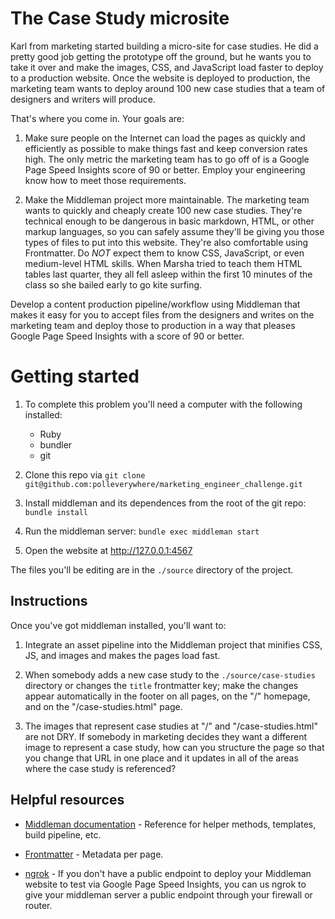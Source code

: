 # The Case Study microsite

Karl from marketing started building a micro-site for case studies. He did a pretty good job getting the prototype off the ground, but he wants you to take it over and make the images, CSS, and JavaScript load faster to deploy to a production website. Once the website is deployed to production, the marketing team wants to deploy around 100 new case studies that a team of designers and writers will produce.

That's where you come in. Your goals are:

1. Make sure people on the Internet can load the pages as quickly and efficiently as possible to make things fast and keep conversion rates high. The only metric the marketing team has to go off of is a Google Page Speed Insights score of 90 or better. Employ your engineering know how to meet those requirements.

2. Make the Middleman project more maintainable. The marketing team wants to quickly and cheaply create 100 new case studies. They're technical enough to be dangerous in basic markdown, HTML, or other markup languages, so you can safely assume they'll be giving you those types of files to put into this website. They're also comfortable using Frontmatter. Do *NOT* expect them to know CSS, JavaScript, or even medium-level HTML skills. When Marsha tried to teach them HTML tables last quarter, they all fell asleep within the first 10 minutes of the class so she bailed early to go kite surfing.

Develop a content production pipeline/workflow using Middleman that makes it easy for you to accept files from the designers and writes on the marketing team and deploy those to production in a way that pleases Google Page Speed Insights with a score of 90 or better.

# Getting started

1.
    To complete this problem you'll need a computer with the following installed:

    - Ruby
    - bundler
    - git

2. Clone this repo via `git clone git@github.com:polleverywhere/marketing_engineer_challenge.git`

3. Install middleman and its dependences from the root of the git repo: `bundle install`

4. Run the middleman server: `bundle exec middleman start`

5. Open the website at http://127.0.0.1:4567

The files you'll be editing are in the `./source` directory of the project.

## Instructions

Once you've got middleman installed, you'll want to:

1. Integrate an asset pipeline into the Middleman project that minifies CSS, JS, and images and makes the pages load fast.

2. When somebody adds a new case study to the `./source/case-studies` directory or changes the `title` frontmatter key; make the changes appear automatically in the footer on all pages, on the "/" homepage, and on the "/case-studies.html" page.

3. The images that represent case studies at "/" and "/case-studies.html" are not DRY. If somebody in marketing decides they want a different image to represent a case study, how can you structure the page so that you change that URL in one place and it updates in all of the areas where the case study is referenced?

## Helpful resources

* [Middleman documentation](https://middlemanapp.com/basics/install/) - Reference for helper methods, templates, build pipeline, etc.

* [Frontmatter](https://middlemanapp.com/basics/frontmatter/) - Metadata per page.

* [ngrok](https://ngrok.com) - If you don't have a public endpoint to deploy your Middleman website to test via Google Page Speed Insights, you can us ngrok to give your middleman server a public endpoint through your firewall or router.